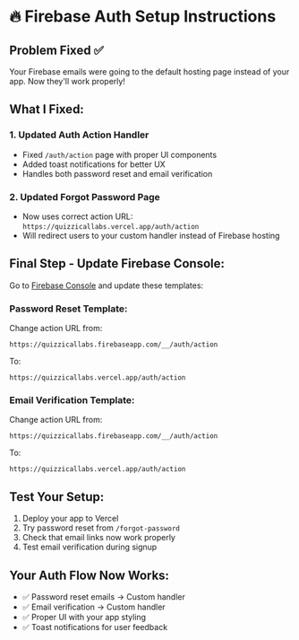 # 🔥 Firebase Auth Setup Instructions

## Problem Fixed ✅
Your Firebase emails were going to the default hosting page instead of your app. Now they'll work properly!

## What I Fixed:

### 1. Updated Auth Action Handler
- Fixed `/auth/action` page with proper UI components
- Added toast notifications for better UX
- Handles both password reset and email verification

### 2. Updated Forgot Password Page
- Now uses correct action URL: `https://quizzicallabs.vercel.app/auth/action`
- Will redirect users to your custom handler instead of Firebase hosting

## Final Step - Update Firebase Console:

Go to [Firebase Console](https://console.firebase.google.com/project/quizzicallabs/authentication/templates) and update these templates:

### Password Reset Template:
Change action URL from:
```
https://quizzicallabs.firebaseapp.com/__/auth/action
```
To:
```
https://quizzicallabs.vercel.app/auth/action
```

### Email Verification Template:
Change action URL from:
```
https://quizzicallabs.firebaseapp.com/__/auth/action
```
To:
```
https://quizzicallabs.vercel.app/auth/action
```

## Test Your Setup:

1. Deploy your app to Vercel
2. Try password reset from `/forgot-password`
3. Check that email links now work properly
4. Test email verification during signup

## Your Auth Flow Now Works:
- ✅ Password reset emails → Custom handler
- ✅ Email verification → Custom handler  
- ✅ Proper UI with your app styling
- ✅ Toast notifications for user feedback